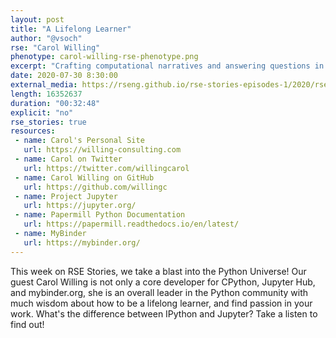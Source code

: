 ```yaml
---
layout: post
title: "A Lifelong Learner"
author: "@vsoch"
rse: "Carol Willing"
phenotype: carol-willing-rse-phenotype.png
excerpt: "Crafting computational narratives and answering questions in the real world with grace and Python."
date: 2020-07-30 8:30:00
external_media: https://rseng.github.io/rse-stories-episodes-1/2020/rse-stories-carol-willing-episode-27.mp3
length: 16352637
duration: "00:32:48"
explicit: "no"
rse_stories: true
resources:
 - name: Carol's Personal Site
   url: https://willing-consulting.com
 - name: Carol on Twitter
   url: https://twitter.com/willingcarol
 - name: Carol Willing on GitHub
   url: https://github.com/willingc
 - name: Project Jupyter
   url: https://jupyter.org/
 - name: Papermill Python Documentation
   url: https://papermill.readthedocs.io/en/latest/
 - name: MyBinder
   url: https://mybinder.org/
--- 
```


This week on RSE Stories, we take a blast into the Python Universe! Our guest
Carol Willing is not only a core developer for CPython, Jupyter Hub, and mybinder.org, 
she is an overall leader in the Python community with much wisdom about how to
be a lifelong learner, and find passion in your work. What's the difference
between IPython and Jupyter? Take a listen to find out!
